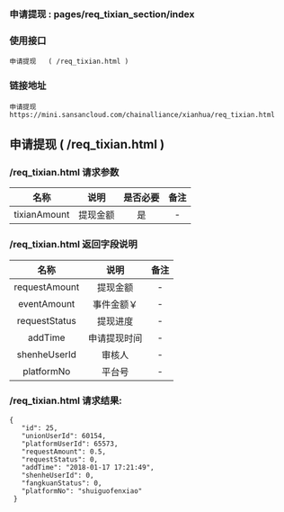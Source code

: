 ### 申请提现 :   pages/req_tixian_section/index

### 使用接口

    申请提现   ( /req_tixian.html )

### 链接地址

    申请提现  https://mini.sansancloud.com/chainalliance/xianhua/req_tixian.html
  
##  申请提现   ( /req_tixian.html )
###  /req_tixian.html 请求参数

|名称|说明|是否必要|备注
|:---:|:---:|:---:|:---:|
|tixianAmount|提现金额|是|-

### /req_tixian.html  返回字段说明

|名称|说明|备注
|:---:|:---:|:---:|
|requestAmount|提现金额|-
|eventAmount|事件金额￥|-
|requestStatus|提现进度|-
|addTime|申请提现时间|-
|shenheUserId|审核人|-
|platformNo|平台号|-

### /req_tixian.html 请求结果:

    {
       "id": 25,
       "unionUserId": 60154,
       "platformUserId": 65573,
       "requestAmount": 0.5,
       "requestStatus": 0,
       "addTime": "2018-01-17 17:21:49",
       "shenheUserId": 0,
       "fangkuanStatus": 0,
       "platformNo": "shuiguofenxiao"
     }